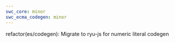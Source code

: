 ```yaml
---
swc_core: minor
swc_ecma_codegen: minor
---
```


refactor(es/codegen): Migrate to ryu-js for numeric literal codegen
